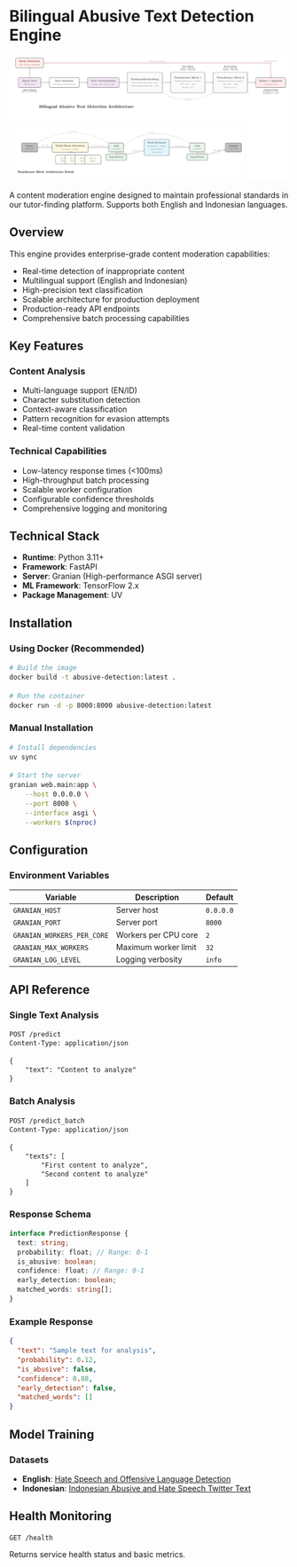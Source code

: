 # Bilingual Abusive Text Detection Engine

![Abusive Text Detection Engine](./architecture.jpg)

A content moderation engine designed to maintain professional standards in our tutor-finding platform. Supports both English and Indonesian languages.

## Overview

This engine provides enterprise-grade content moderation capabilities:

- Real-time detection of inappropriate content
- Multilingual support (English and Indonesian)
- High-precision text classification
- Scalable architecture for production deployment
- Production-ready API endpoints
- Comprehensive batch processing capabilities

## Key Features

### Content Analysis

- Multi-language support (EN/ID)
- Character substitution detection
- Context-aware classification
- Pattern recognition for evasion attempts
- Real-time content validation

### Technical Capabilities

- Low-latency response times (<100ms)
- High-throughput batch processing
- Scalable worker configuration
- Configurable confidence thresholds
- Comprehensive logging and monitoring

## Technical Stack

- **Runtime**: Python 3.11+
- **Framework**: FastAPI
- **Server**: Granian (High-performance ASGI server)
- **ML Framework**: TensorFlow 2.x
- **Package Management**: UV

## Installation

### Using Docker (Recommended)

```bash
# Build the image
docker build -t abusive-detection:latest .

# Run the container
docker run -d -p 8000:8000 abusive-detection:latest
```

### Manual Installation

```bash
# Install dependencies
uv sync

# Start the server
granian web.main:app \
    --host 0.0.0.0 \
    --port 8000 \
    --interface asgi \
    --workers $(nproc)
```

## Configuration

### Environment Variables

| Variable                   | Description          | Default   |
| -------------------------- | -------------------- | --------- |
| `GRANIAN_HOST`             | Server host          | `0.0.0.0` |
| `GRANIAN_PORT`             | Server port          | `8000`    |
| `GRANIAN_WORKERS_PER_CORE` | Workers per CPU core | `2`       |
| `GRANIAN_MAX_WORKERS`      | Maximum worker limit | `32`      |
| `GRANIAN_LOG_LEVEL`        | Logging verbosity    | `info`    |

## API Reference

### Single Text Analysis

```http
POST /predict
Content-Type: application/json

{
    "text": "Content to analyze"
}
```

### Batch Analysis

```http
POST /predict_batch
Content-Type: application/json

{
    "texts": [
        "First content to analyze",
        "Second content to analyze"
    ]
}
```

### Response Schema

```typescript
interface PredictionResponse {
  text: string;
  probability: float; // Range: 0-1
  is_abusive: boolean;
  confidence: float; // Range: 0-1
  early_detection: boolean;
  matched_words: string[];
}
```

### Example Response

```json
{
  "text": "Sample text for analysis",
  "probability": 0.12,
  "is_abusive": false,
  "confidence": 0.88,
  "early_detection": false,
  "matched_words": []
}
```

## Model Training

### Datasets

- **English**: [Hate Speech and Offensive Language Detection](https://www.kaggle.com/datasets/thedevastator/hate-speech-and-offensive-language-detection/data)
- **Indonesian**: [Indonesian Abusive and Hate Speech Twitter Text](https://www.kaggle.com/datasets/ilhamfp31/indonesian-abusive-and-hate-speech-twitter-text/data)

## Health Monitoring

```http
GET /health
```

Returns service health status and basic metrics.
